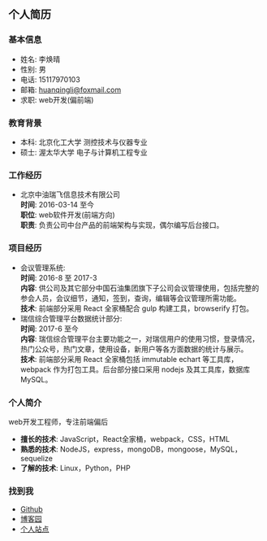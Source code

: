 ## 个人简历
### 基本信息
* 姓名: 李焕晴
* 性别: 男
* 电话: 15117970103
* 邮箱: huanqingli@foxmail.com
* 求职: web开发(偏前端)
### 教育背景
* 本科: 北京化工大学 测控技术与仪器专业
* 硕士: 渥太华大学 电子与计算机工程专业
### 工作经历
* 北京中油瑞飞信息技术有限公司  
**时间**: 2016-03-14 至今  
**职位**: web软件开发(前端方向)  
**职责**: 负责公司中台产品的前端架构与实现，偶尔编写后台接口。  
### 项目经历
* 会议管理系统:  
**时间**: 2016-8 至 2017-3  
**内容**: 供公司及其它部分中国石油集团旗下子公司会议管理使用，包括完整的参会人员，会议细节，通知，签到，查询，编辑等会议管理所需功能。  
**技术**: 前端部分采用 React 全家桶配合 gulp 构建工具，browserify 打包。  
* 瑞信综合管理平台数据统计部分:  
**时间**: 2017-6 至今  
**内容**: 瑞信综合管理平台主要功能之一，对瑞信用户的使用习惯，登录情况，热门公众号，热门文章，使用设备，新用户等各方面数据的统计与展示。  
**技术**: 前端部分采用 React 全家桶包括 immutable echart 等工具库，webpack 作为打包工具。后台部分接口采用 nodejs 及其工具库，数据库 MySQL。  
### 个人简介
web开发工程师，专注前端偏后  
* **擅长的技术**: JavaScript，React全家桶，webpack，CSS，HTML  
* **熟悉的技术**: NodeJS，express，mongoDB，mongoose，MySQL，sequelize  
* **了解的技术**: Linux，Python，PHP  
### 找到我
* [Github](https://github.com/huanqingli)  
* [博客园](http://www.cnblogs.com/lihuanqing)
* [个人站点](http://dabao.love)
